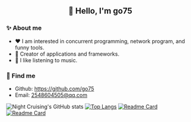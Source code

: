 <h2 align="center">👋 Hello, I'm go75</h2>

### ✨ About me
* ❤️ I am interested in concurrent programming, network program, and funny tools.
* 🔨 Creator of applications and frameworks.
* 🎵 I like listening to music.

### 👀 Find me

* Github: <https://github.com/go75>
* Email: <2548604505@qq.com>

![Night Cruising's GitHub stats](https://github-readme-stats-git-masterrstaa-rickstaa.vercel.app/api?username=go75&show_icons=true&count_private=true)
[![Top Langs](https://github-readme-stats.vercel.app/api/top-langs/?username=go75&layout=compact&hide=javascript,html,css,PowerShell)](https://github.com/anuraghazra/github-readme-stats)
[![Readme Card](https://github-readme-stats.vercel.app/api/pin/?username=go75&repo=im-api)](https://github.com/anuraghazra/github-readme-stats)
[![Readme Card](https://github-readme-stats.vercel.app/api/pin/?username=go75&repo=im-srv)](https://github.com/anuraghazra/github-readme-stats)